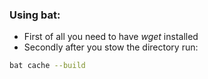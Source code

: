 ### Using bat:
- First of all you need to have *wget* installed
- Secondly after you stow the directory run:

```zsh
bat cache --build
```

